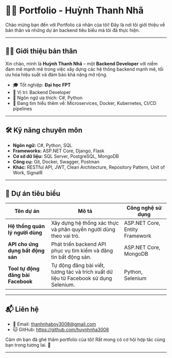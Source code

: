 # 👨‍💻 Portfolio - Huỳnh Thanh Nhã

Chào mừng bạn đến với Portfolio cá nhân của tôi! Đây là nơi tôi giới thiệu về bản thân và những dự án backend tiêu biểu mà tôi đã thực hiện.

---

## 🧑‍💼 Giới thiệu bản thân

Xin chào, mình là **Huỳnh Thanh Nhã** – một **Backend Developer** với niềm đam mê mạnh mẽ trong việc xây dựng các hệ thống backend mạnh mẽ, tối ưu hóa hiệu suất và đảm bảo khả năng mở rộng.

- 🎓 Tốt nghiệp: **Đại học FPT**
- 💼 Vị trí: Backend Developer
- 💬 Ngôn ngữ ưa thích: C#, Python
- 🧠 Đang tìm hiểu thêm về: Microservices, Docker, Kubernetes, CI/CD pipelines

---

## 🛠️ Kỹ năng chuyên môn

- **Ngôn ngữ:** C#, Python, SQL
- **Frameworks:** ASP.NET Core, Django, Flask
- **Cơ sở dữ liệu:** SQL Server, PostgreSQL, MongoDB
- **Công cụ:** Git, Docker, Swagger, Postman
- **Khác:** RESTful API, JWT, Clean Architecture, Repository Pattern, Unit of Work, SignalR

---

## 📂 Dự án tiêu biểu

| Tên dự án | Mô tả | Công nghệ sử dụng |
|----------|-------|-------------------|
| **Hệ thống quản lý người dùng** | Xây dựng hệ thống xác thực và phân quyền người dùng theo vai trò. | ASP.NET Core, Entity Framework |
| **API cho ứng dụng bất động sản** | Phát triển backend API phục vụ tìm kiếm và đăng tin bất động sản. | ASP.NET Core, MongoDB |
| **Tool tự động đăng bài Facebook** | Tự động đăng bài viết, tương tác và trích xuất dữ liệu từ Facebook sử dụng Selenium. | Python, Selenium |

---

## 📬 Liên hệ

- 📧 Email: thanhnhaboy3008@gmail.com
- 🐱 GitHub: https://github.com/huynhnha3008


Cảm ơn bạn đã ghé thăm portfolio của tôi! Rất mong có cơ hội hợp tác cùng bạn trong tương lai. 🚀

---

